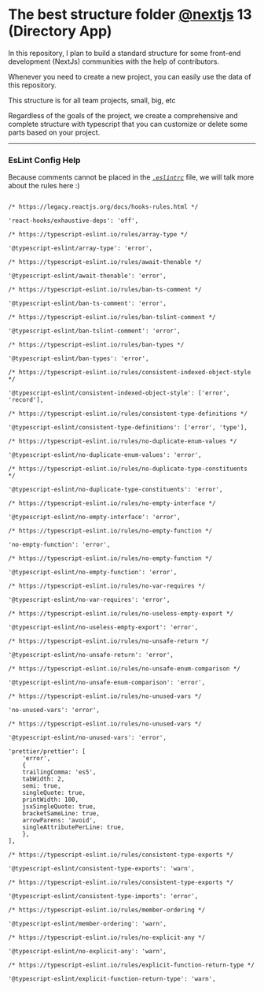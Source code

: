 # The best structure folder [@nextjs](https://github.com/vercel/next.js) 13 (Directory App)

In this repository, I plan to build a standard structure for some front-end development (NextJs) communities with the help of contributors.

Whenever you need to create a new project, you can easily use the data of this repository.

This structure is for all team projects, small, big, etc

Regardless of the goals of the project, we create a comprehensive and complete structure with typescript that you can customize or delete some parts based on your project.

---

### EsLint Config Help

Because comments cannot be placed in the [*`.eslintrc`*](https://github.com/peymanath/nextjs-config/blob/main/.eslintrc) file, we will talk more about the rules here :)

```JS

/* https://legacy.reactjs.org/docs/hooks-rules.html */

'react-hooks/exhaustive-deps': 'off',

/* https://typescript-eslint.io/rules/array-type */

'@typescript-eslint/array-type': 'error',

/* https://typescript-eslint.io/rules/await-thenable */

'@typescript-eslint/await-thenable': 'error',

/* https://typescript-eslint.io/rules/ban-ts-comment */

'@typescript-eslint/ban-ts-comment': 'error',

/* https://typescript-eslint.io/rules/ban-tslint-comment */

'@typescript-eslint/ban-tslint-comment': 'error',

/* https://typescript-eslint.io/rules/ban-types */

'@typescript-eslint/ban-types': 'error',

/* https://typescript-eslint.io/rules/consistent-indexed-object-style */

'@typescript-eslint/consistent-indexed-object-style': ['error', 'record'],

/* https://typescript-eslint.io/rules/consistent-type-definitions */

'@typescript-eslint/consistent-type-definitions': ['error', 'type'],

/* https://typescript-eslint.io/rules/no-duplicate-enum-values */

'@typescript-eslint/no-duplicate-enum-values': 'error',

/* https://typescript-eslint.io/rules/no-duplicate-type-constituents */

'@typescript-eslint/no-duplicate-type-constituents': 'error',

/* https://typescript-eslint.io/rules/no-empty-interface */

'@typescript-eslint/no-empty-interface': 'error',

/* https://typescript-eslint.io/rules/no-empty-function */

'no-empty-function': 'error',

/* https://typescript-eslint.io/rules/no-empty-function */

'@typescript-eslint/no-empty-function': 'error',

/* https://typescript-eslint.io/rules/no-var-requires */

'@typescript-eslint/no-var-requires': 'error',

/* https://typescript-eslint.io/rules/no-useless-empty-export */

'@typescript-eslint/no-useless-empty-export': 'error',

/* https://typescript-eslint.io/rules/no-unsafe-return */

'@typescript-eslint/no-unsafe-return': 'error',

/* https://typescript-eslint.io/rules/no-unsafe-enum-comparison */

'@typescript-eslint/no-unsafe-enum-comparison': 'error',

/* https://typescript-eslint.io/rules/no-unused-vars */

'no-unused-vars': 'error',

/* https://typescript-eslint.io/rules/no-unused-vars */

'@typescript-eslint/no-unused-vars': 'error',

'prettier/prettier': [
    'error',
    {
    trailingComma: 'es5',
    tabWidth: 2,
    semi: true,
    singleQuote: true,
    printWidth: 100,
    jsxSingleQuote: true,
    bracketSameLine: true,
    arrowParens: 'avoid',
    singleAttributePerLine: true,
    },
],

/* https://typescript-eslint.io/rules/consistent-type-exports */

'@typescript-eslint/consistent-type-exports': 'warn',

/* https://typescript-eslint.io/rules/consistent-type-exports */

'@typescript-eslint/consistent-type-imports': 'error',

/* https://typescript-eslint.io/rules/member-ordering */

'@typescript-eslint/member-ordering': 'warn',

/* https://typescript-eslint.io/rules/no-explicit-any */

'@typescript-eslint/no-explicit-any': 'warn',

/* https://typescript-eslint.io/rules/explicit-function-return-type */

'@typescript-eslint/explicit-function-return-type': 'warn',

```
